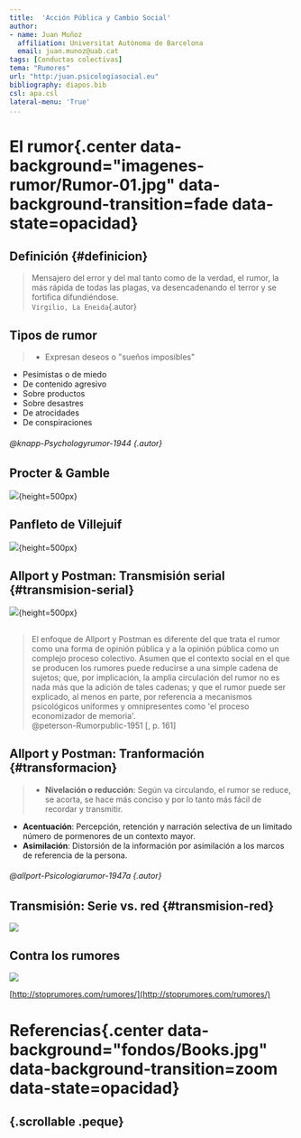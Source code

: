 ```yaml
---
title:  'Acción Pública y Cambio Social'
author:
- name: Juan Muñoz
  affiliation: Universitat Autònoma de Barcelona
  email: juan.munoz@uab.cat
tags: [Conductas colectivas]
tema: "Rumores"
url: "http:/juan.psicologiasocial.eu"
bibliography: diapos.bib
csl: apa.csl
lateral-menu: 'True'
...
```



# El rumor{.center data-background="imagenes-rumor/Rumor-01.jpg" data-background-transition=fade data-state=opacidad}

## Definición {#definicion}

>Mensajero del error y del mal tanto como de la verdad, el rumor, la más rápida de todas las plagas, va desencadenando el terror y se fortifica difundiéndose.\
`Virgilio, La Eneida`{.autor}

<!--
## Ejemplos

![](imagenes-rumor/Rumor-whatsap.jpg)

##

![](imagenes-rumor/Rumor-telefono.png)
 -->

## Tipos de rumor

>* Expresan deseos o "sueños imposibles"
* Pesimistas o de miedo
* De contenido agresivo
* Sobre productos
* Sobre desastres
* De atrocidades
* De conspiraciones

###### @knapp-Psychologyrumor-1944 {.autor}

## Procter & Gamble

![](imagenes-rumor/ProcterGamble.png){height=500px}

## Panfleto de Villejuif

![](imagenes-rumor/Villejuif.jpg){height=500px}

## Allport y Postman: Transmisión serial {#transmision-serial}

![](imagenes-rumor/AllportPostman.jpg){height=500px}

##

>El enfoque de Allport y Postman es diferente del que trata el rumor como una forma de opinión pública y a la opinión pública como un complejo proceso colectivo. Asumen que el contexto social en el que se producen los rumores puede reducirse a una simple cadena de sujetos; que, por implicación, la amplia circulación del rumor no es nada más que la adición de tales cadenas; y que el rumor puede ser explicado, al menos en parte, por referencia a mecanismos psicológicos uniformes y omnipresentes como 'el proceso economizador de memoria'.\
@peterson-Rumorpublic-1951 [, p. 161]

## Allport y Postman: Tranformación {#transformacion}

>* **Nivelación o reducción**: Según va circulando, el rumor se reduce, se acorta, se hace más conciso y por lo tanto más fácil de recordar y transmitir.
* **Acentuación**: Percepción, retención y narración selectiva de un limitado número de pormenores de un contexto mayor.
* **Asimilación**: Distorsión de la información por asimilación a los marcos de referencia de la persona.

###### @allport-Psicologiarumor-1947a {.autor}

## Transmisión: Serie vs. red {#transmision-red}

![](imagenes-rumor/Rumor-red.png)


## Contra los rumores

![](imagenes-rumor/StopRumores.png)

[http://stoprumores.com/rumores/](http://stoprumores.com/rumores/)


# Referencias{.center data-background="fondos/Books.jpg" data-background-transition=zoom data-state=opacidad}

## {.scrollable .peque}
